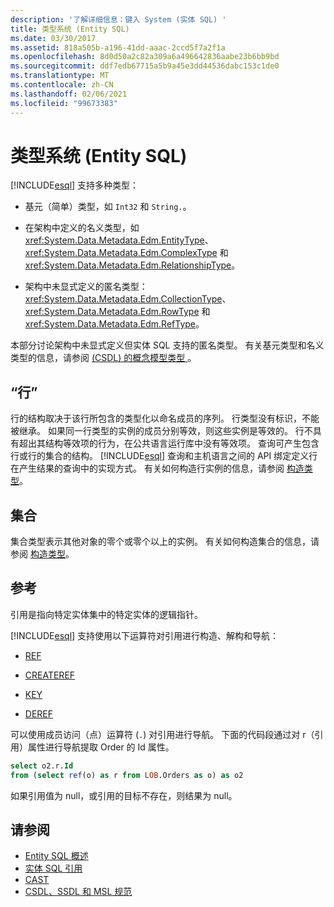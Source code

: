 ```yaml
---
description: '了解详细信息：键入 System (实体 SQL) '
title: 类型系统 (Entity SQL)
ms.date: 03/30/2017
ms.assetid: 818a505b-a196-41dd-aaac-2ccd5f7a2f1a
ms.openlocfilehash: 8d0d50a2c82a309a6a496642836aabe23b6bb9bd
ms.sourcegitcommit: ddf7edb67715a5b9a45e3dd44536dabc153c1de0
ms.translationtype: MT
ms.contentlocale: zh-CN
ms.lasthandoff: 02/06/2021
ms.locfileid: "99673383"
---
```

# <a name="type-system-entity-sql"></a>类型系统 (Entity SQL)

[!INCLUDE[esql](../../../../../../includes/esql-md.md)] 支持多种类型：  
  
- 基元（简单）类型，如 `Int32` 和 `String.`。  
  
- 在架构中定义的名义类型，如 <xref:System.Data.Metadata.Edm.EntityType>、<xref:System.Data.Metadata.Edm.ComplexType> 和 <xref:System.Data.Metadata.Edm.RelationshipType>。  
  
- 架构中未显式定义的匿名类型：<xref:System.Data.Metadata.Edm.CollectionType>、<xref:System.Data.Metadata.Edm.RowType> 和 <xref:System.Data.Metadata.Edm.RefType>。  
  
 本部分讨论架构中未显式定义但实体 SQL 支持的匿名类型。 有关基元类型和名义类型的信息，请参阅 [ (CSDL) 的概念模型类型 ](/ef/ef6/modeling/designer/advanced/edmx/csdl-spec#conceptual-model-types-csdl)。  
  
## <a name="rows"></a>“行”  

 行的结构取决于该行所包含的类型化以命名成员的序列。 行类型没有标识，不能被继承。 如果同一行类型的实例的成员分别等效，则这些实例是等效的。 行不具有超出其结构等效项的行为，在公共语言运行库中没有等效项。 查询可产生包含行或行的集合的结构。 [!INCLUDE[esql](../../../../../../includes/esql-md.md)] 查询和主机语言之间的 API 绑定定义行在产生结果的查询中的实现方式。 有关如何构造行实例的信息，请参阅 [构造类型](constructing-types-entity-sql.md)。  
  
## <a name="collections"></a>集合  

 集合类型表示其他对象的零个或零个以上的实例。 有关如何构造集合的信息，请参阅 [构造类型](constructing-types-entity-sql.md)。  
  
## <a name="references"></a>参考  

 引用是指向特定实体集中的特定实体的逻辑指针。  
  
 [!INCLUDE[esql](../../../../../../includes/esql-md.md)] 支持使用以下运算符对引用进行构造、解构和导航：  
  
- [REF](ref-entity-sql.md)  
  
- [CREATEREF](createref-entity-sql.md)  
  
- [KEY](key-entity-sql.md)  
  
- [DEREF](deref-entity-sql.md)  
  
 可以使用成员访问（点）运算符 (`.`) 对引用进行导航。 下面的代码段通过对 r（引用）属性进行导航提取 Order 的 Id 属性。  
  
```sql  
select o2.r.Id
from (select ref(o) as r from LOB.Orders as o) as o2
```  
  
 如果引用值为 null，或引用的目标不存在，则结果为 null。  
  
## <a name="see-also"></a>请参阅

- [Entity SQL 概述](entity-sql-overview.md)
- [实体 SQL 引用](entity-sql-reference.md)
- [CAST](cast-entity-sql.md)
- [CSDL、SSDL 和 MSL 规范](/ef/ef6/modeling/designer/advanced/edmx/csdl-spec)
